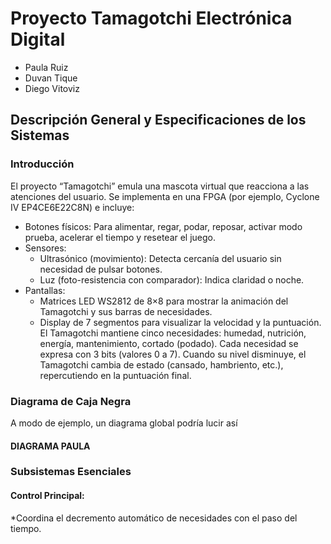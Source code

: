# Proyecto Tamagotchi Electrónica Digital

* Paula Ruiz
* Duvan Tique
* Diego Vitoviz

## Descripción General y Especificaciones de los Sistemas
### Introducción 
El proyecto “Tamagotchi” emula una mascota virtual que reacciona a las atenciones del usuario. Se implementa en una FPGA (por ejemplo, Cyclone IV EP4CE6E22C8N) e incluye:
* Botones físicos: Para alimentar, regar, podar, reposar, activar modo prueba, acelerar el tiempo y resetear el juego.
* Sensores:
  * Ultrasónico (movimiento): Detecta cercanía del usuario sin necesidad de pulsar botones.
  * Luz (foto-resistencia con comparador): Indica claridad o noche.
* Pantallas:
  * Matrices LED WS2812 de 8×8 para mostrar la animación del Tamagotchi y sus barras de necesidades.
  * Display de 7 segmentos para visualizar la velocidad y la puntuación.
El Tamagotchi mantiene cinco necesidades: humedad, nutrición, energía, mantenimiento, cortado (podado). Cada necesidad se expresa con 3 bits (valores 0 a 7). Cuando su nivel disminuye, el Tamagotchi cambia de estado (cansado, hambriento, etc.), repercutiendo en la puntuación final.
### Diagrama de Caja Negra
A modo de ejemplo, un diagrama global podría lucir así
#### DIAGRAMA PAULA
### Subsistemas Esenciales
#### Control Principal:
*Coordina el decremento automático de necesidades con el paso del tiempo.
